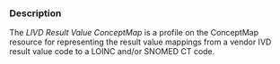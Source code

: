 ### Description

The *LIVD Result Value ConceptMap* is a profile on the ConceptMap resource for representing the result value mappings from a vendor IVD result value code to a LOINC and/or SNOMED CT code.